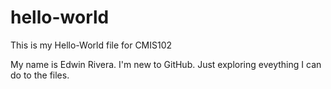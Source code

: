 # hello-world
This is my Hello-World file for CMIS102

My name is Edwin Rivera. I'm new to GitHub. Just exploring eveything I can do to the files.
